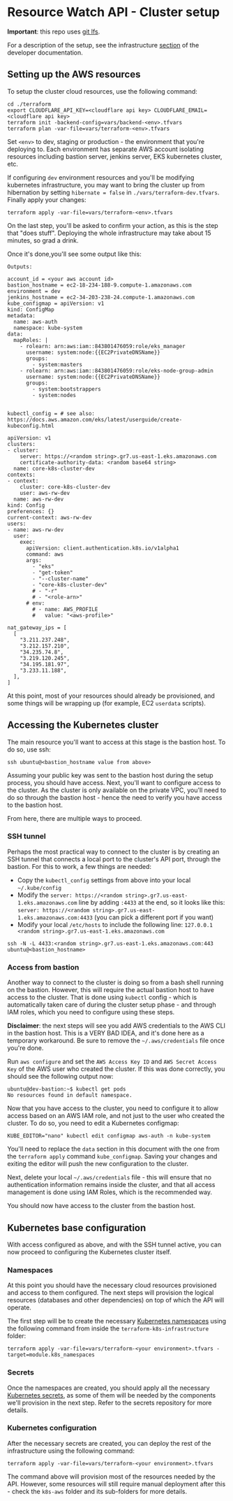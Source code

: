 # Resource Watch API - Cluster setup

**Important**: this repo uses [git lfs](https://git-lfs.github.com/).

For a description of the setup, see the infrastructure [section](https://resource-watch.github.io/doc-api/developer.html#infrastructure-configuration) of the developer documentation.

## Setting up the AWS resources

To setup the cluster cloud resources, use the following command:

```shell script
cd ./terraform
export CLOUDFLARE_API_KEY=<cloudflare api key> CLOUDFLARE_EMAIL=<cloudflare api key>
terraform init -backend-config=vars/backend-<env>.tfvars
terraform plan -var-file=vars/terraform-<env>.tfvars
```

Set `<env>` to dev, staging or production - the environment that you're deploying to. Each environment has separate AWS account isolating resources including bastion server, jenkins server, EKS kubernetes cluster, etc.

If configuring `dev` environment resources and you'll be modifying kubernetes infrastructure, you may want to bring the cluster up from hibernation by setting `hibernate = false` in `./vars/terraform-dev.tfvars`. Finally apply your changes:

```shell script
terraform apply -var-file=vars/terraform-<env>.tfvars
```

On the last step, you'll be asked to confirm your action, as this is the step that "does stuff".
Deploying the whole infrastructure may take about 15 minutes, so grad a drink.

Once it's done,you'll see some output like this:

```shell script
Outputs:

account_id = <your aws account id>
bastion_hostname = ec2-18-234-188-9.compute-1.amazonaws.com
environment = dev
jenkins_hostname = ec2-34-203-238-24.compute-1.amazonaws.com
kube_configmap = apiVersion: v1
kind: ConfigMap
metadata:
  name: aws-auth
  namespace: kube-system
data:
  mapRoles: |
    - rolearn: arn:aws:iam::843801476059:role/eks_manager
      username: system:node:{{EC2PrivateDNSName}}
      groups:
        - system:masters
    - rolearn: arn:aws:iam::843801476059:role/eks-node-group-admin
      username: system:node:{{EC2PrivateDNSName}}
      groups:
        - system:bootstrappers
        - system:nodes


kubectl_config = # see also: https://docs.aws.amazon.com/eks/latest/userguide/create-kubeconfig.html

apiVersion: v1
clusters:
- cluster:
    server: https://<random string>.gr7.us-east-1.eks.amazonaws.com
    certificate-authority-data: <random base64 string>
  name: core-k8s-cluster-dev
contexts:
- context:
    cluster: core-k8s-cluster-dev
    user: aws-rw-dev
  name: aws-rw-dev
kind: Config
preferences: {}
current-context: aws-rw-dev
users:
- name: aws-rw-dev
  user:
    exec:
      apiVersion: client.authentication.k8s.io/v1alpha1
      command: aws
      args:
        - "eks"
        - "get-token"
        - "--cluster-name"
        - "core-k8s-cluster-dev"
        # - "-r"
        # - "<role-arn>"
      # env:
        # - name: AWS_PROFILE
        #   value: "<aws-profile>"

nat_gateway_ips = [
  [
    "3.211.237.248",
    "3.212.157.210",
    "34.235.74.8",
    "3.219.120.245",
    "34.195.181.97",
    "3.233.11.188",
  ],
]
```

At this point, most of your resources should already be provisioned, and some things will be wrapping up (for example, EC2 `userdata` scripts).

## Accessing the Kubernetes cluster

The main resource you'll want to access at this stage is the bastion host. To do so, use ssh:

```shell script
ssh ubuntu@<bastion_hostname value from above>
```

Assuming your public key was sent to the bastion host during the setup process, you should have access. Next, you'll want to configure access to the cluster. As the cluster is only available on the private VPC, you'll need to do so through the bastion host - hence the need to verify you have access to the bastion host.

From here, there are multiple ways to proceed.

### SSH tunnel

Perhaps the most practical way to connect to the cluster is by creating an SSH tunnel that connects a local port to the cluster's API port, through the bastion. For this to work, a few things are needed:

- Copy the `kubectl_config` settings from above into your local `~/.kube/config`
- Modify the `server: https://<random string>.gr7.us-east-1.eks.amazonaws.com` line by adding `:4433` at the end, so it looks like this: `server: https://<random string>.gr7.us-east-1.eks.amazonaws.com:4433` (you can pick a different port if you want)
- Modify your local `/etc/hosts` to include the following line: `127.0.0.1 <random string>.gr7.us-east-1.eks.amazonaws.com`

```shell script
ssh -N -L 4433:<random string>.gr7.us-east-1.eks.amazonaws.com:443 ubuntu@<bastion_hostname>

```

### Access from bastion

Another way to connect to the cluster is doing so from a bash shell running on the bastion. However, this will require the actual bastion host to have access to the cluster. That is done using `kubectl` config - which is automatically taken care of during the cluster setup phase - and through IAM roles, which you need to configure using these steps.

**Disclaimer**: the next steps will see you add AWS credentials to the AWS CLI in the bastion host. This is a VERY BAD IDEA, and it's done here as a temporary workaround. Be sure to remove the `~/.aws/credentials` file once you're done.

Run `aws configure` and set the `AWS Access Key ID` and `AWS Secret Access Key` of the AWS user who created the cluster. If this was done correctly, you should see the following output now:

```shell script
ubuntu@dev-bastion:~$ kubectl get pods
No resources found in default namespace.
```

Now that you have access to the cluster, you need to configure it to allow access based on an AWS IAM role, and not just to the user who created the cluster. To do so, you need to edit a Kubernetes configmap:

```shell script
KUBE_EDITOR="nano" kubectl edit configmap aws-auth -n kube-system
```

You'll need to replace the `data` section in this document with the one from the `terraform apply` command `kube_configmap`. Saving your changes and exiting the editor will push the new configuration to the cluster.

Next, delete your local `~/.aws/credentials` file - this will ensure that no authentication information remains inside the cluster, and that all access management is done using IAM Roles, which is the recommended way.

You should now have access to the cluster from the bastion host.

## Kubernetes base configuration

With access configured as above, and with the SSH tunnel active, you can now proceed to configuring the Kubernetes cluster itself.

### Namespaces

At this point you should have the necessary cloud resources provisioned and access to them configured. The next steps will provision the logical resources (databases and other dependencies) on top of which the API will operate.

The first step will be to create the necessary [Kubernetes namespaces](https://kubernetes.io/docs/concepts/overview/working-with-objects/namespaces/) using the following command from inside the `terraform-k8s-infrastructure` folder:

```shell script
terraform apply -var-file=vars/terraform-<your environment>.tfvars -target=module.k8s_namespaces
```

### Secrets

Once the namespaces are created, you should apply all the necessary [Kubernetes secrets](https://kubernetes.io/docs/concepts/configuration/secret/), as some of them will be needed by the components we'll provision in the next step. Refer to the secrets repository for more details.

### Kubernetes configuration

After the necessary secrets are created, you can deploy the rest of the infrastructure using the following command:

```shell script
terraform apply -var-file=vars/terraform-<your environment>.tfvars
```

The command above will provision most of the resources needed by the API. However, some resources will still require manual deployment after this - check the `k8s-aws` folder and its sub-folders for more details.
